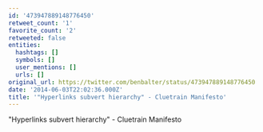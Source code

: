 ```yaml
---
id: '473947889148776450'
retweet_count: '1'
favorite_count: '2'
retweeted: false
entities:
  hashtags: []
  symbols: []
  user_mentions: []
  urls: []
original_url: https://twitter.com/benbalter/status/473947889148776450
date: '2014-06-03T22:02:36.000Z'
title: '"Hyperlinks subvert hierarchy" - Cluetrain Manifesto'
---
```


"Hyperlinks subvert hierarchy" - Cluetrain Manifesto